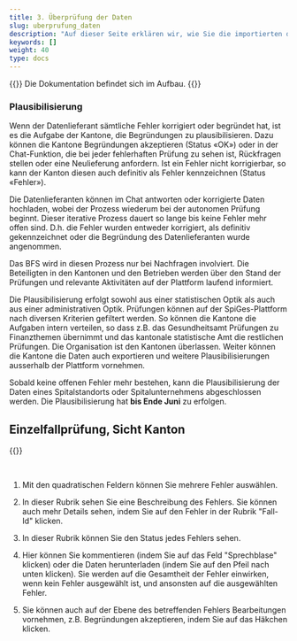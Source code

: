 ```yaml
---
title: 3. Überprüfung der Daten
slug: uberprufung_daten
description: "Auf dieser Seite erklären wir, wie Sie die importierten der Spitalstandorte Ihres Kantons auf der SpiGes plattform überprüfen können."
keywords: []
weight: 40
type: docs
---
```


{{<alert color="info">}}
Die Dokumentation befindet sich im Aufbau.
{{</alert>}}


### Plausibilisierung

Wenn der Datenlieferant sämtliche Fehler korrigiert oder begründet hat, ist es die Aufgabe der Kantone, die Begründungen zu plausibilisieren. Dazu können die Kantone Begründungen akzeptieren (Status «OK») oder in der Chat-Funktion, die bei jeder fehlerhaften Prüfung zu sehen ist, Rückfragen stellen oder eine Neulieferung anfordern. Ist ein Fehler nicht korrigierbar, so kann der Kanton diesen auch definitiv als Fehler kennzeichnen (Status «Fehler»).

Die Datenlieferanten können im Chat antworten oder korrigierte Daten hochladen, wobei der Prozess wiederum bei der autonomen Prüfung beginnt. Dieser iterative Prozess dauert so lange bis keine Fehler mehr offen sind. D.h. die Fehler wurden entweder korrigiert, als definitiv gekennzeichnet oder die Begründung des Datenlieferanten wurde angenommen.

Das BFS wird in diesen Prozess nur bei Nachfragen involviert. Die Beteiligten in den Kantonen und den Betrieben werden über den Stand der Prüfungen und relevante Aktivitäten auf der Plattform laufend informiert.

Die Plausibilisierung erfolgt sowohl aus einer statistischen Optik als auch aus einer administrativen Optik. Prüfungen können auf der SpiGes-Plattform nach diversen Kriterien gefiltert werden. So können die Kantone die Aufgaben intern verteilen, so dass z.B. das Gesundheitsamt Prüfungen zu Finanzthemen übernimmt und das kantonale statistische Amt die restlichen Prüfungen. Die Organisation ist den Kantonen überlassen. Weiter können die Kantone die Daten auch exportieren und weitere Plausibilisierungen ausserhalb der Plattform vornehmen.

Sobald keine offenen Fehler mehr bestehen, kann die Plausibilisierung der Daten eines Spitalstandorts oder Spitalunternehmens abgeschlossen werden. Die Plausibilisierung hat **bis Ende Juni** zu erfolgen.

## Einzelfallprüfung, Sicht Kanton

{{<insertImage image="controle_detail_canton.png" class="edge max-w-90">}}

&nbsp;

1. Mit den quadratischen Feldern können Sie mehrere Fehler auswählen.

2. In dieser Rubrik sehen Sie eine Beschreibung des Fehlers. Sie können auch mehr Details sehen, indem Sie auf den Fehler in der Rubrik "Fall-Id" klicken. 

3. In dieser Rubrik können Sie den Status jedes Fehlers sehen.

4. Hier können Sie kommentieren (indem Sie auf das Feld "Sprechblase" klicken) oder die Daten herunterladen (indem Sie auf den Pfeil nach unten klicken). Sie werden auf die Gesamtheit der Fehler einwirken, wenn kein Fehler ausgewählt ist, und ansonsten auf die ausgewählten Fehler. 

5. Sie können auch auf der Ebene des betreffenden Fehlers Bearbeitungen vornehmen, z.B. Begründungen akzeptieren, indem Sie auf das Häkchen klicken.

